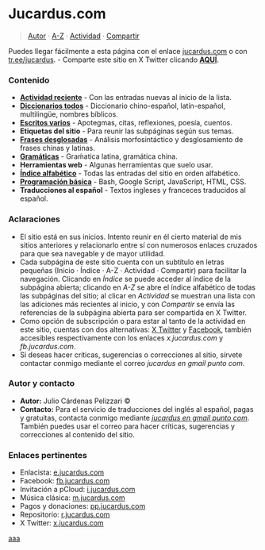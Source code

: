 # Jucardus.com

> [Autor](./index.md#autor-y-contacto) · [A-Z](./indices/alfabetico.md) · [Actividad](./indices/actividad.md) · [Compartir](https://x.com/intent/tweet?text=Apotegmas%20%C2%B7%20Caracteres%20chinos%20%C2%B7%20Citas%20%C2%B7%20Cuentos%20%C2%B7%20Diario%20%C2%B7%20Enlaces%20%C2%B7%20Frases%20chinas%20%C2%B7%20Frases%20latinas%20%C2%B7%20Poes%C3%ADa%20%C2%B7%20Proverbios%20chinos%20%C2%B7%20Reflexiones%20%C2%B7%20Traducciones%20%C2%B7%20Vocabulario%20espa%C3%B1ol%20%C2%B7%20Vocabulario%20ingl%C3%A9s-espa%C3%B1ol%20%C2%B7%20Vocabulario%20multiling%C3%BCe%0A%E2%86%92%20https%3A%2F%2Fjucardus.github.io%0A%0A%40jucardus)

Puedes llegar fácilmente a esta página con el enlace [jucardus.com](https://jucardus.com) o con [tr.ee/jucardus](https://tr.ee/jucardus). - Comparte este sitio en X Twitter clicando [**AQUÍ**](https://x.com/intent/tweet?text=Apotegmas%20%C2%B7%20Caracteres%20chinos%20%C2%B7%20Citas%20%C2%B7%20Cuentos%20%C2%B7%20Diario%20%C2%B7%20Enlaces%20%C2%B7%20Frases%20chinas%20%C2%B7%20Frases%20latinas%20%C2%B7%20Poes%C3%ADa%20%C2%B7%20Proverbios%20chinos%20%C2%B7%20Reflexiones%20%C2%B7%20Traducciones%20%C2%B7%20Vocabulario%20espa%C3%B1ol%20%C2%B7%20Vocabulario%20ingl%C3%A9s-espa%C3%B1ol%20%C2%B7%20Vocabulario%20multiling%C3%BCe%0A%E2%86%92%20https%3A%2F%2Fjucardus.github.io%0A%0A%40jucardus).

### Contenido

* [**Actividad reciente**](./indices/actividad.md) - Con las entradas nuevas al inicio de la lista.
* [**Diccionarios todos**](./indices/diccionarios.md) - Diccionario chino-español, latín-español, multilingüe, nombres bíblicos.
* [**Escritos varios**](./indices/escritos.md) - Apotegmas, citas, reflexiones, poesía, cuentos.
* **Etiquetas del sitio** - Para reunir las subpáginas según sus temas.
* [**Frases desglosadas**](./indices/frases.md) - Análisis morfosintáctico y desglosamiento de frases chinas y latinas.
* [**Gramáticas**](./indices/gramaticas.md) - Graḿatica latina, gramática china.
* **Herramientas web** - Algunas herramientas que suelo usar.
* [**Índice alfabético**](./indices/alfabetico.md) - Todas las entradas del sitio en orden alfabético.
* [**Programación básica**](./indices/programacion.md) - Bash, Google Script, JavaScript, HTML, CSS.
* **Traducciones al español** - Textos ingleses y franceces traducidos al español.

### Aclaraciones

* El sitio está en sus inicios. Intento reunir en él cierto material de mis sitios anteriores y relacionarlo entre sí con numerosos enlaces cruzados para que sea navegable y de mayor utilidad.
* Cada subpágina de este sitio cuenta con un subtítulo en letras pequeñas (Inicio · Índice · A-Z · Actividad · Compartir) para facilitar la navegación. Clicando en _Índice_ se puede acceder al índice de la subpágina abierta; clicando en _A-Z_ se abre el índice alfabético de todas las subpáginas del sitio; al clicar en _Actividad_ se muestran una lista con las adiciones más recientes al inicio, y con _Compartir_ se envía las referencias de la subpágina abierta para ser compartida en X Twitter.
* Como opción de subscripción o para estar al tanto de la actividad en este sitio, cuentas con dos alternativas: [X Twitter](https://x.com/jucardus) y [Facebook](https://www.facebook.com/jucardus.page), también accesibles respectivamente con los enlaces _x.jucardus.com_ y _fb.jucardus.com_.
* Si deseas hacer críticas, sugerencias o correcciones al sitio, sírvete contactar conmigo mediante el correo _jucardus en gmail punto com_.

### Autor y contacto

* **Autor:** Julio Cárdenas Pelizzari ©
* **Contacto:** Para el servicio de traducciones del inglés al español, pagas y gratuitas, contacta conmigo mediante [_jucardus en gmail punto com_](./index.md#autor-y-contacto). También puedes usar el correo para hacer críticas, sugerencias y correcciones al contenido del sitio.

### Enlaces pertinentes

* Enlacista: [e.jucardus.com](https://enlcs.github.io)
* Facebook: [fb.jucardus.com](https://www.facebook.com/jucardus.page)
* Invitación a pCloud: [i.jucardus.com](https://u.pcloud.com/#page=register&invite=sBID7ZQ96upV)
* Música clásica: [m.jucardus.com](https://www.youtube.com/@jucardus/playlists)
* Pagos y donaciones: [pp.jucardus.com](https://paypal.me/jucardus)
* Repositorio: [r.jucardus.com](https://r.jucardus.com)
* X Twitter: [x.jucardus.com](https://x.com/jucardus)
 
<a href="https://raw.githubusercontent.com/jucardus/jucardus.github.io/main/index.md" download="index.md">aaa</a>
